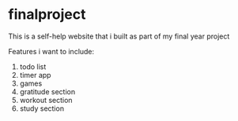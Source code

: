 # finalproject
This is a self-help website that i built as part of my final year project

Features i want to include:
1. todo list 
2. timer app 
3. games
4. gratitude section 
5. workout section
6. study section
